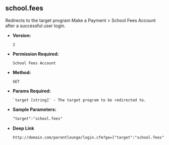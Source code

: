 **school.fees**
----
  Redirects to the target program Make a Payment > School Fees Account after a successful user login.

* **Version:**

  	`2`

* **Permission Required:**

  	`School Fees Account`

* **Method:**

  	`GET`
  
*  **Params Required:**

	   `target [string]` - The target program to be redirected to.
    
* **Sample Parameters:**

	```HTML
	"target":"school.fees"
	```

* **Deep Link**

	```HTML
	http://domain.com/parentlounge/login.cfm?go={"target":"school.fees","prod_menu":"Y"}
	```